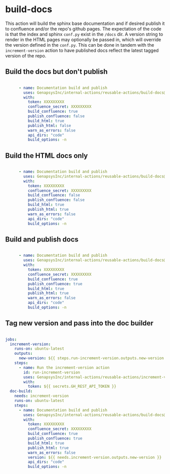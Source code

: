 # build-docs

This action will build the sphinx base documentation and if desired publish it to confluence and/or the repo's github pages. The expectation of the code is that the index and sphinx `conf.py` exist in the `/docs` dir. A version string to render in the HTML pages may optionally be passed in, which will override the version defined in the `conf.py`. This can be done in tandem with the `increment-version` action to have published docs reflect the latest tagged version of the repo.

## Build the docs but don't publish


```yaml

      - name: Documentation build and publish
        uses: GenapsysInc/internal-actions/reusable-actions/build-docs@main
        with:
          token: XXXXXXXXX
          confluence_secret: XXXXXXXXX
          build_confluence: true
          publish_confluence: false
          build_html: true
          publish_html: false
          warn_as_errors: false
          api_dirs: "code" 
          build_options: -n
```

## Build the HTML docs only 


```yaml

      - name: Documentation build and publish
        uses: GenapsysInc/internal-actions/reusable-actions/build-docs@main
        with:
          token: XXXXXXXXX
          confluence_secret: XXXXXXXXX
          build_confluence: false
          publish_confluence: false
          build_html: true
          publish_html: true
          warn_as_errors: false
          api_dirs: "code"
          build_options: -n
```

## Build and publish docs


```yaml

      - name: Documentation build and publish
        uses: GenapsysInc/internal-actions/reusable-actions/build-docs@main
        with:
          token: XXXXXXXXX
          confluence_secret: XXXXXXXXX
          build_confluence: true
          publish_confluence: true
          build_html: true
          publish_html: true
          warn_as_errors: false
          api_dirs: "code"
          build_options: -n
```

## Tag new version and pass into the doc builder

```yaml

jobs:
  increment-version:
    runs-on: ubuntu-latest
    outputs:
      new-version: ${{ steps.run-increment-version.outputs.new-version }}
    steps:
      - name: Run the increment-version action
        id: run-increment-version
        uses: GenapsysInc/internal-actions/reusable-actions/increment-version@main
        with:
          token: ${{ secrets.GH_REST_API_TOKEN }}
  doc-build:
    needs: increment-version
    runs-on: ubuntu-latest
    steps:
      - name: Documentation build and publish
        uses: GenapsysInc/internal-actions/reusable-actions/build-docs@main
        with:
          token: XXXXXXXXX
          confluence_secret: XXXXXXXXX
          build_confluence: true
          publish_confluence: true
          build_html: true
          publish_html: true
          warn_as_errors: false
          version: ${{ needs.increment-version.outputs.new-version }}
          api_dirs: "code"
          build_options: -n
```
